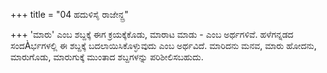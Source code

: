 +++
title = "04 ಹದುಳಿಸೈ ರಾಜೇನ್ದ್ರ"

+++
'ಮಾರು' ಎಂಬ ಶಬ್ದಕ್ಕೆ ಈಗ ಕ್ರಯಕ್ಕೆಕೊಡು, ಮಾರಾಟ ಮಾಡು - ಎಂಬ ಅರ್ಥಗಳಿವೆ. ಹಳೆಗನ್ನಡದ ಸಂದÀರ್ಭಗಳಲ್ಲಿ ಈ ಶಬ್ದಕ್ಕೆ ಬದಲಾಯಿಸಿಕೊಳ್ಳುವುದು ಎಂಬ ಅರ್ಥವಿದೆ. ಮಾರಿದನು ಮನವ, ಮಾರು ಹೋದನು, ಮಾರುಗೊಡು, ಮಾರುಗುಕ್ಕೆ ಮುಂತಾದ ಶಬ್ದಗಳನ್ನು ಪರಿಶೀಲಿಸಬಹುದು.
